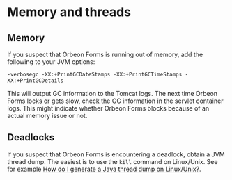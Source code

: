# Memory and threads

## Memory

If you suspect that Orbeon Forms is running out of memory, add the following to your JVM options:

```
-verbosegc -XX:+PrintGCDateStamps -XX:+PrintGCTimeStamps -XX:+PrintGCDetails
```

This will output GC information to the Tomcat logs. The next time Orbeon Forms locks or gets slow, check the GC information in the servlet container logs. This might indicate whether Orbeon Forms blocks because of an actual memory issue or not.

## Deadlocks

If you suspect that Orbeon Forms is encountering a deadlock, obtain a JVM thread dump. The easiest is to use the `kill` command on Linux/Unix. See for example [How do I generate a Java thread dump on Linux/Unix?](https://access.redhat.com/solutions/18178).
